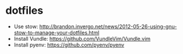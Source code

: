 # dotfiles

* Use stow: http://brandon.invergo.net/news/2012-05-26-using-gnu-stow-to-manage-your-dotfiles.html
* Install Vundle: https://github.com/VundleVim/Vundle.vim
* Install pyenv: https://github.com/pyenv/pyenv
